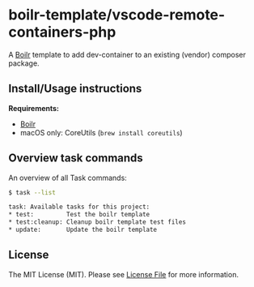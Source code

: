 # boilr-template/vscode-remote-containers-php

A [Boilr](https://github.com/Ilyes512/boilr) template to add dev-container to an existing (vendor) composer package.

## Install/Usage instructions

**Requirements:**
- [Boilr](https://github.com/Ilyes512/boilr#installation)
- macOS only: CoreUtils (`brew install coreutils`)

## Overview task commands

An overview of all Task commands:

```bash
$ task --list

task: Available tasks for this project:
* test:         Test the boilr template
* test:cleanup: Cleanup boilr template test files
* update:       Update the boilr template
```

## License

The MIT License (MIT). Please see [License File](LICENSE) for more information.
